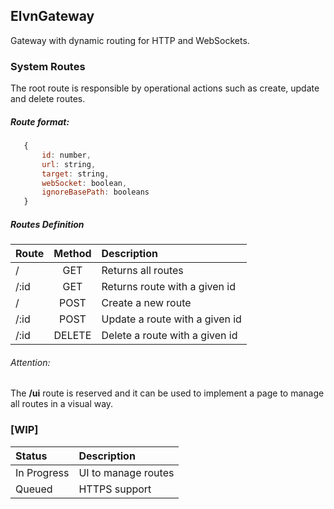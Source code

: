 ## ElvnGateway

Gateway with dynamic routing for HTTP and WebSockets.

### System Routes
The root route is responsible by operational actions such as create, update and delete routes.

##### Route format:

 ```javascript 
    {
        id: number,    
        url: string,
        target: string,
        webSocket: boolean,
        ignoreBasePath: booleans
    }
```

##### Routes Definition

| Route        | Method           | Description  |
| ------------- |:-------------:| :-----|
| /      | GET | Returns all routes  |
| /:id     | GET      | Returns route with a given id |
| / | POST      | Create a new route |
| /:id | POST      | Update a route with a given id |
| /:id | DELETE      | Delete a route with a given id |

###### Attention:
The **/ui** route is reserved and it can be used to implement a page to manage all routes in a visual way.

### [WIP]
|Status|Description|
|:-----|:----------|
|In Progress| UI to manage routes |
|Queued| HTTPS support |